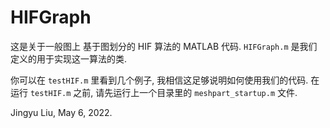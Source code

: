 # HIFGraph

这是关于一般图上 基于图划分的 HIF 算法的 MATLAB 代码. `HIFGraph.m` 是我们定义的用于实现这一算法的类.

你可以在 `testHIF.m` 里看到几个例子, 我相信这足够说明如何使用我们的代码. 在运行 `testHIF.m` 之前, 请先运行上一个目录里的 `meshpart_startup.m` 文件.

Jingyu Liu, May 6, 2022.